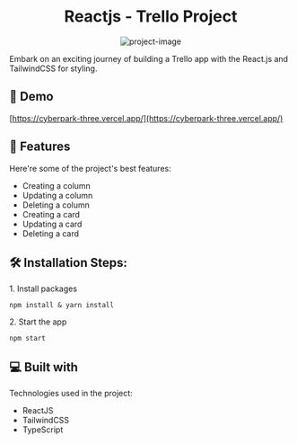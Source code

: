 <h1 align="center" id="title">Reactjs - Trello Project</h1>

<p align="center"><img src="/public/images/demo.png" alt="project-image"></p>

<p id="description">Embark on an exciting journey of building a Trello app with the React.js and TailwindCSS for styling.</p>

<h2>🚀 Demo</h2>

[https://cyberpark-three.vercel.app/](https://cyberpark-three.vercel.app/)

<h2>🧐 Features</h2>

Here're some of the project's best features:

- Creating a column
- Updating a column
- Deleting a column
- Creating a card
- Updating a card
- Deleting a card


<h2>🛠️ Installation Steps:</h2>

<p>1. Install packages</p>

```
npm install & yarn install
```

<p>2. Start the app</p>

```
npm start
```

<h2>💻 Built with</h2>

Technologies used in the project:

- ReactJS
- TailwindCSS
- TypeScript

